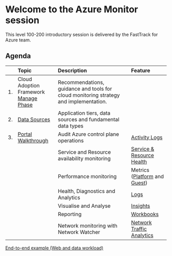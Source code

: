 # Welcome to the Azure Monitor session
This level 100-200 introductory session is delivered by the FastTrack for Azure team.

## Agenda

|         | Topic                                                                                                         | Description																										| Feature  
| :-----  |:-----																										                                                      | :----------                                                   | :--------
|1.| Cloud Adoption Framework </br> [Manage Phase](https://docs.microsoft.com/en-us/azure/cloud-adoption-framework/manage/)  		| Recommendations, guidance and tools for cloud monitoring strategy and implementation.|											
|2.       | [Data Sources](https://docs.microsoft.com/en-us/azure/azure-monitor/platform/data-sources#application-tiers)  | Application tiers, data sources and fundamental data types    | 
|3.       | [Portal Walkthrough](https://docs.microsoft.com/en-us/azure/azure-monitor/) </br>                             | Audit Azure control plane operations                          | [Activity Logs](https://docs.microsoft.com/en-us/azure/azure-monitor/platform/activity-log)
|         |                                                                                                               | Service and Resource availability monitoring                  | [Service & Resource Health](https://docs.microsoft.com/en-us/azure/service-health/)																	
|         |                                                                                                               | Performance monitoring                                        | Metrics ([Platform](https://docs.microsoft.com/en-us/azure/azure-monitor/platform/data-platform-metrics) and [Guest](https://docs.microsoft.com/en-us/azure/azure-monitor/platform/diagnostics-extension-overview))													
|         |                                                                                                               | Health, Diagnostics and Analytics                             | [Logs](https://docs.microsoft.com/en-us/azure/azure-monitor/platform/data-platform-logs)															
|         |                                                                                                               | Visualise and Analyse                                         | [Insights](https://docs.microsoft.com/en-us/azure/azure-monitor/insights/insights-overview)														
|         |                                                                                                               | Reporting                                                     | [Workbooks](https://docs.microsoft.com/en-us/azure/azure-monitor/platform/workbooks-overview)													
|         |  	                                                                                                            | Network monitoring with Network Watcher                       |[Network Traffic Analytics](https://docs.microsoft.com/en-us/azure/network-watcher/traffic-analytics) </br> 					

[End-to-end example (Web and data workload)](SAMPLE.md)
